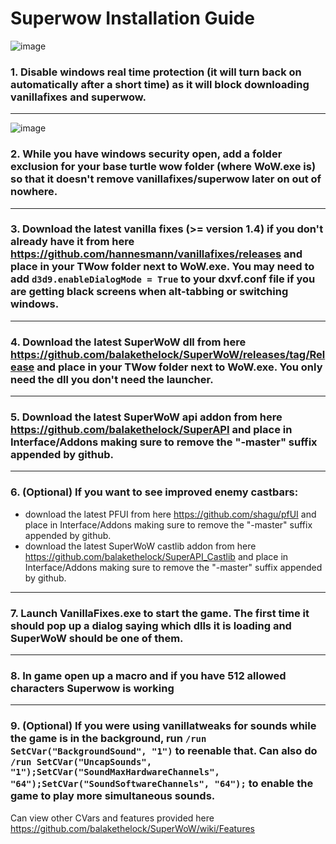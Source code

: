 # Superwow Installation Guide
![image](https://github.com/pepopo978/SuperwowInstallation/assets/149287158/833d8d7e-c0c9-456a-9886-dc913ec07bfa)
### 1.  Disable windows real time protection (it will turn back on automatically after a short time) as it will block downloading vanillafixes and superwow.  
<hr>

![image](https://github.com/pepopo978/SuperwowInstallation/assets/149287158/4e54f864-445b-4fb8-a8f6-f1c58eb53fc1)
### 2.  While you have windows security open, add a folder exclusion for your base turtle wow folder (where WoW.exe is) so that it doesn't remove vanillafixes/superwow later on out of nowhere.
<hr>

### 3.  Download the latest vanilla fixes (>= version 1.4) if you don't already have it from here https://github.com/hannesmann/vanillafixes/releases and place in your TWow folder next to WoW.exe.  You may need to add `d3d9.enableDialogMode = True` to your dxvf.conf file if you are getting black screens when alt-tabbing or switching windows.
<hr>

### 4.  Download the latest SuperWoW dll from here https://github.com/balakethelock/SuperWoW/releases/tag/Release and place in your TWow folder next to WoW.exe.  You only need the dll you don't need the launcher.
<hr>

### 5.  Download the latest SuperWoW api addon from here https://github.com/balakethelock/SuperAPI and place in Interface/Addons making sure to remove the "-master" suffix appended by github.
<hr>

### 6.  (Optional) If you want to see improved enemy castbars:
- download the latest PFUI from here https://github.com/shagu/pfUI and place in Interface/Addons making sure to remove the "-master" suffix appended by github.
- download the latest SuperWoW castlib addon from here https://github.com/balakethelock/SuperAPI_Castlib and place in Interface/Addons making sure to remove the "-master" suffix appended by github.
<hr>

### 7.  Launch VanillaFixes.exe to start the game.  The first time it should pop up a dialog saying which dlls it is loading and SuperWoW should be one of them.
<hr>

### 8.  In game open up a macro and if you have 512 allowed characters Superwow is working
<hr>

### 9.  (Optional) If you were using vanillatweaks for sounds while the game is in the background, run `/run SetCVar("BackgroundSound", "1")` to reenable that.  Can also do `/run SetCVar("UncapSounds", "1");SetCVar("SoundMaxHardwareChannels", "64");SetCVar("SoundSoftwareChannels", "64");` to enable the game to play more simultaneous sounds.
 
Can view other CVars and features provided here https://github.com/balakethelock/SuperWoW/wiki/Features
